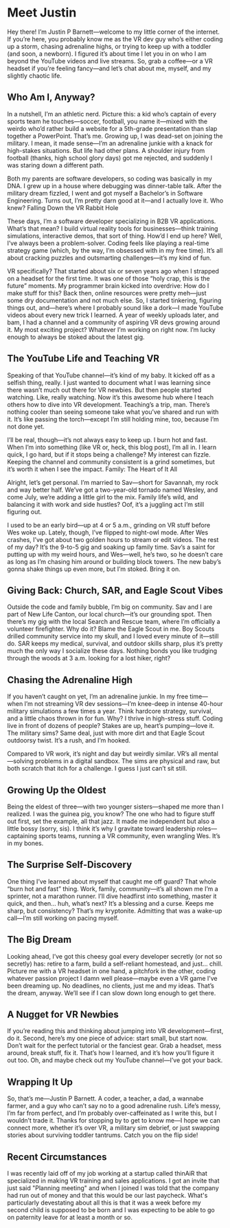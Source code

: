 # Meet Justin

Hey there! I’m Justin P Barnett—welcome to my little corner of the internet. If you’re here, you probably know me as the VR dev guy who’s either coding up a storm, chasing adrenaline highs, or trying to keep up with a toddler (and soon, a newborn). I figured it’s about time I let you in on who I am beyond the YouTube videos and live streams. So, grab a coffee—or a VR headset if you’re feeling fancy—and let’s chat about me, myself, and my slightly chaotic life.

## Who Am I, Anyway?

In a nutshell, I’m an athletic nerd. Picture this: a kid who’s captain of every sports team he touches—soccer, football, you name it—mixed with the weirdo who’d rather build a website for a 5th-grade presentation than slap together a PowerPoint. That’s me. Growing up, I was dead-set on joining the military. I mean, it made sense—I’m an adrenaline junkie with a knack for high-stakes situations. But life had other plans. A shoulder injury from football (thanks, high school glory days) got me rejected, and suddenly I was staring down a different path.

Both my parents are software developers, so coding was basically in my DNA. I grew up in a house where debugging was dinner-table talk. After the military dream fizzled, I went and got myself a Bachelor’s in Software Engineering. Turns out, I’m pretty darn good at it—and I actually love it. Who knew?
Falling Down the VR Rabbit Hole

These days, I’m a software developer specializing in B2B VR applications. What’s that mean? I build virtual reality tools for businesses—think training simulations, interactive demos, that sort of thing. How’d I end up here? Well, I’ve always been a problem-solver. Coding feels like playing a real-time strategy game (which, by the way, I’m obsessed with in my free time). It’s all about cracking puzzles and outsmarting challenges—it’s my kind of fun.

VR specifically? That started about six or seven years ago when I strapped on a headset for the first time. It was one of those “holy crap, this is the future” moments. My programmer brain kicked into overdrive: How do I make stuff for this? Back then, online resources were pretty meh—just some dry documentation and not much else. So, I started tinkering, figuring things out, and—here’s where I probably sound like a dork—I made YouTube videos about every new trick I learned. A year of weekly uploads later, and bam, I had a channel and a community of aspiring VR devs growing around it. My most exciting project? Whatever I’m working on right now. I’m lucky enough to always be stoked about the latest gig.

## The YouTube Life and Teaching VR

Speaking of that YouTube channel—it’s kind of my baby. It kicked off as a selfish thing, really. I just wanted to document what I was learning since there wasn’t much out there for VR newbies. But then people started watching. Like, really watching. Now it’s this awesome hub where I teach others how to dive into VR development. Teaching’s a trip, man. There’s nothing cooler than seeing someone take what you’ve shared and run with it. It’s like passing the torch—except I’m still holding mine, too, because I’m not done yet.

I’ll be real, though—it’s not always easy to keep up. I burn hot and fast. When I’m into something (like VR or, heck, this blog post), I’m all in. I learn quick, I go hard, but if it stops being a challenge? My interest can fizzle. Keeping the channel and community consistent is a grind sometimes, but it’s worth it when I see the impact.
Family: The Heart of It All

Alright, let’s get personal. I’m married to Sav—short for Savannah, my rock and way better half. We’ve got a two-year-old tornado named Wesley, and come July, we’re adding a little girl to the mix. Family life’s wild, and balancing it with work and side hustles? Oof, it’s a juggling act I’m still figuring out.

I used to be an early bird—up at 4 or 5 a.m., grinding on VR stuff before Wes woke up. Lately, though, I’ve flipped to night-owl mode. After Wes crashes, I’ve got about two golden hours to stream or edit videos. The rest of my day? It’s the 9-to-5 gig and soaking up family time. Sav’s a saint for putting up with my weird hours, and Wes—well, he’s two, so he doesn’t care as long as I’m chasing him around or building block towers. The new baby’s gonna shake things up even more, but I’m stoked. Bring it on.

## Giving Back: Church, SAR, and Eagle Scout Vibes

Outside the code and family bubble, I’m big on community. Sav and I are part of New Life Canton, our local church—it’s our grounding spot. Then there’s my gig with the local Search and Rescue team, where I’m officially a volunteer firefighter. Why do it? Blame the Eagle Scout in me. Boy Scouts drilled community service into my skull, and I loved every minute of it—still do. SAR keeps my medical, survival, and outdoor skills sharp, plus it’s pretty much the only way I socialize these days. Nothing bonds you like trudging through the woods at 3 a.m. looking for a lost hiker, right?

## Chasing the Adrenaline High

If you haven’t caught on yet, I’m an adrenaline junkie. In my free time—when I’m not streaming VR dev sessions—I’m knee-deep in intense 40-hour military simulations a few times a year. Think hardcore strategy, survival, and a little chaos thrown in for fun. Why? I thrive in high-stress stuff. Coding live in front of dozens of people? Stakes are up, heart’s pumping—love it. The military sims? Same deal, just with more dirt and that Eagle Scout outdoorsy twist. It’s a rush, and I’m hooked.

Compared to VR work, it’s night and day but weirdly similar. VR’s all mental—solving problems in a digital sandbox. The sims are physical and raw, but both scratch that itch for a challenge. I guess I just can’t sit still.

## Growing Up the Oldest

Being the eldest of three—with two younger sisters—shaped me more than I realized. I was the guinea pig, you know? The one who had to figure stuff out first, set the example, all that jazz. It made me independent but also a little bossy (sorry, sis). I think it’s why I gravitate toward leadership roles—captaining sports teams, running a VR community, even wrangling Wes. It’s in my bones.

## The Surprise Self-Discovery

One thing I’ve learned about myself that caught me off guard? That whole “burn hot and fast” thing. Work, family, community—it’s all shown me I’m a sprinter, not a marathon runner. I’ll dive headfirst into something, master it quick, and then… huh, what’s next? It’s a blessing and a curse. Keeps me sharp, but consistency? That’s my kryptonite. Admitting that was a wake-up call—I’m still working on pacing myself.

## The Big Dream

Looking ahead, I’ve got this cheesy goal every developer secretly (or not so secretly) has: retire to a farm, build a self-reliant homestead, and just… chill. Picture me with a VR headset in one hand, a pitchfork in the other, coding whatever passion project I damn well please—maybe even a VR game I’ve been dreaming up. No deadlines, no clients, just me and my ideas. That’s the dream, anyway. We’ll see if I can slow down long enough to get there.

## A Nugget for VR Newbies

If you’re reading this and thinking about jumping into VR development—first, do it. Second, here’s my one piece of advice: start small, but start now. Don’t wait for the perfect tutorial or the fanciest gear. Grab a headset, mess around, break stuff, fix it. That’s how I learned, and it’s how you’ll figure it out too. Oh, and maybe check out my YouTube channel—I’ve got your back.

## Wrapping It Up

So, that’s me—Justin P Barnett. A coder, a teacher, a dad, a wannabe farmer, and a guy who can’t say no to a good adrenaline rush. Life’s messy, I’m far from perfect, and I’m probably over-caffeinated as I write this, but I wouldn’t trade it. Thanks for stopping by to get to know me—I hope we can connect more, whether it’s over VR, a military sim debrief, or just swapping stories about surviving toddler tantrums. Catch you on the flip side!

## Recent Circumstances

I was recently laid off of my job working at a startup called thinAiR that specialized in making VR training and sales applications. I got an invite that just said "Planning meeting" and when I joined I was told that the company had run out of money and that this would be our last paycheck. What's particularly devestating about all this is that it was a week before my second child is supposed to be born and I was expecting to be able to go on paternity leave for at least a month or so.
